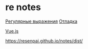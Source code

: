 # re notes

[Регулярные выражения](readme/Regular_Expressions.md)
[Отладка](readme/Debugging_Challenges.md)

[Vue.js](readme/Vue_js.md)

https://resenpai.github.io/notes/dist/



